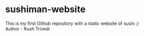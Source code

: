 # sushiman-website
This is my first Github repository with a static website of sushi ;)
<br>
Author - Kush Trivedi
